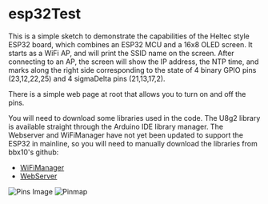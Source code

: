 # esp32Test

This is a simple sketch to demonstrate the capabilities of the Heltec style ESP32 board, which combines an ESP32 MCU and a 16x8 OLED screen. It starts as a WiFi AP, and will print the SSID name on the screen.  After connecting to an AP, the screen will show the IP address, the NTP time, and marks along the right side corresponding to the state of 4 binary GPIO pins (23,12,22,25) and 4 sigmaDelta pins (21,13,17,2).

There is a simple web page at root that allows you to turn on and off the pins.

You will need to download some libraries used in the code.  The U8g2 library is available straight through the Arduino IDE library manager.  The Webserver and WiFiManager have not yet been updated to support the ESP32 in mainline, so you will need to manually download the libraries from bbx10's github:
- [WiFiManager](https://github.com/bbx10/WiFiManager/tree/esp32)
- [WebServer](https://github.com/bbx10/WebServer_tng)

![Pins Image](http://img.banggood.com/thumb/water/oaupload/banggood/images/E9/26/f7ac0860-f79a-4457-8140-2eda332da664.JPG)
![Pinmap](http://esp32.net/images/Heltec/WIFI-LoRa-32/Heltec_WIFI-LoRa-32_DiagramPinoutFromBottom.jpg)
